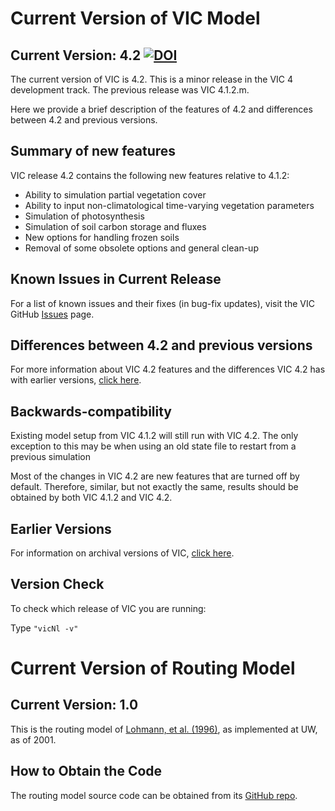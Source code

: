 # Current Version of VIC Model

## Current Version: 4.2 [![DOI](https://zenodo.org/badge/doi/10.5281/zenodo.22307.svg)](http://dx.doi.org/10.5281/zenodo.22307)

The current version of VIC is 4.2.  This is a minor release in the VIC 4 development track.  The previous release was VIC 4.1.2.m.

Here we provide a brief description of the features of 4.2 and differences between 4.2 and previous versions.

## Summary of new features

VIC release 4.2 contains the following new features relative to 4.1.2:

*   Ability to simulation partial vegetation cover
*   Ability to input non-climatological time-varying vegetation parameters
*   Simulation of photosynthesis
*   Simulation of soil carbon storage and fluxes
*   New options for handling frozen soils
*   Removal of some obsolete options and general clean-up

## Known Issues in Current Release

For a list of known issues and their fixes (in bug-fix updates), visit the VIC GitHub [Issues](https://github.com/UW-Hydro/VIC/issues) page.

## Differences between 4.2 and previous versions

For more information about VIC 4.2 features and the differences VIC 4.2 has with earlier versions, [click here](VersionSummaries.md).

## Backwards-compatibility

Existing model setup from VIC 4.1.2 will still run with VIC 4.2.  The only exception to this may be when using an old state file to restart from a previous simulation

Most of the changes in VIC 4.2 are new features that are turned off by default.  Therefore, similar, but not exactly the same, results should be obtained by both VIC 4.1.2 and VIC 4.2.

## Earlier Versions

For information on archival versions of VIC, [click here](ArchivedVersions.md).

## Version Check

To check which release of VIC you are running:

Type `"vicNl -v"`

# Current Version of Routing Model

## Current Version: 1.0

This is the routing model of [Lohmann, et al. (1996)](../Documentation/References.md), as implemented at UW, as of 2001.

## How to Obtain the Code

The routing model source code can be obtained from its [GitHub repo](https://github.com/UW-Hydro/VIC_Routing).
